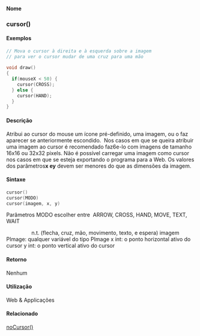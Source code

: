 
#### Nome
### cursor()

#### Exemplos

```pde
// Mova o cursor à direita e à esquerda sobre a imagem
// para ver o cursor mudar de uma cruz para uma mão
 
void draw() 
{ 
  if(mouseX < 50) { 
    cursor(CROSS); 
  } else { 
    cursor(HAND); 
  } 
} 

```

#### Descrição
Atribui ao cursor do mouse um ícone
pré-definido, uma imagem, ou o faz aparecer se anteriormente
escondido.  Nos casos em que se queira atribuir uma imagem ao
cursor é recomendado faz6e-lo com imagens de tamanho 16x16 ou
32x32 pixels. Não é possível carregar uma imagem
como cursor nos casos em que se esteja exportando o programa para a
Web. Os valores dos parâmetros**x **e**y** devem ser menores do que as dimensões da imagem.

#### Sintaxe
```pde
cursor()
cursor(MODO)
cursor(imagem, x, y)

```
Parâmetros
MODO
escolher entre  ARROW, CROSS, HAND, MOVE, TEXT, WAIT

                 n.t. (flecha, cruz, mão, movimento, texto, e espera)
imagem
PImage: qualquer variável do tipo PImage
x
int: o ponto horizontal ativo do cursor
y
int: o ponto vertical ativo do cursor

#### Retorno

	
Nenhum

#### Utilização

	
Web & Applicações

#### Relacionado
[noCursor()](noCursor_)
